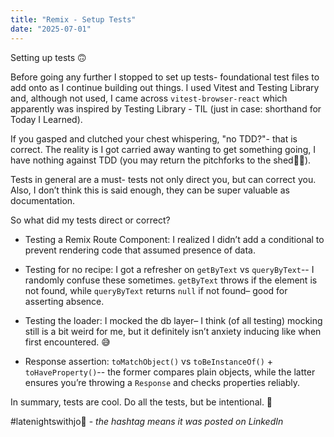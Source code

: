 ```yaml
---
title: "Remix - Setup Tests"
date: "2025-07-01"
---
```


Setting up tests 🙃

Before going any further I stopped to set up tests- foundational test files to add onto as I continue building out things. I used Vitest and Testing Library and, although not used, I came across `vitest-browser-react` which apparently was inspired by Testing Library - TIL (just in case: shorthand for Today I Learned).

If you gasped and clutched your chest whispering, "no TDD?"- that is correct. The reality is I got carried away wanting to get something going, I have nothing against TDD (you may return the pitchforks to the shed👩‍🌾).

Tests in general are a must- tests not only direct you, but can correct you. Also, I don’t think this is said enough, they can be super valuable as documentation.

So what did my tests direct or correct?

-   Testing a Remix Route Component: I realized I didn’t add a conditional to prevent rendering code that assumed presence of data.

-   Testing for no recipe: I got a refresher on `getByText` vs `queryByText`-- I randomly confuse these sometimes. `getByText` throws if the element is not found, while `queryByText` returns `null` if not found– good for asserting absence.

-   Testing the loader: I mocked the db layer– I think (of all testing) mocking still is a bit weird for me, but it definitely isn’t anxiety inducing like when first encountered. 😅

-   Response assertion: `toMatchObject()` vs `toBeInstanceOf()` + `toHaveProperty()`-- the former compares plain objects, while the latter ensures you’re throwing a `Response` and checks properties reliably.

In summary, tests are cool. Do all the tests, but be intentional. 🚥

#latenightswithjo🌙 - _the hashtag means it was posted on LinkedIn_
